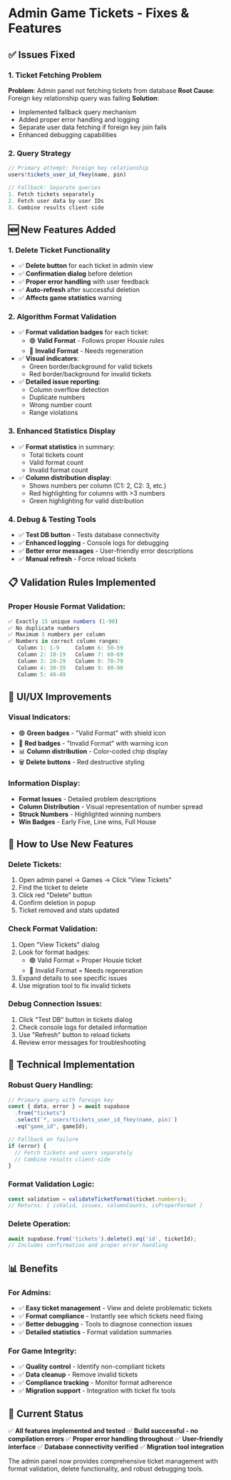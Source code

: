 # Admin Game Tickets - Fixes & Features

## ✅ **Issues Fixed**

### **1. Ticket Fetching Problem**
**Problem**: Admin panel not fetching tickets from database
**Root Cause**: Foreign key relationship query was failing
**Solution**: 
- Implemented fallback query mechanism
- Added proper error handling and logging
- Separate user data fetching if foreign key join fails
- Enhanced debugging capabilities

### **2. Query Strategy**
```typescript
// Primary attempt: Foreign key relationship
users!tickets_user_id_fkey(name, pin)

// Fallback: Separate queries
1. Fetch tickets separately
2. Fetch user data by user IDs
3. Combine results client-side
```

## 🆕 **New Features Added**

### **1. Delete Ticket Functionality**
- ✅ **Delete button** for each ticket in admin view
- ✅ **Confirmation dialog** before deletion
- ✅ **Proper error handling** with user feedback
- ✅ **Auto-refresh** after successful deletion
- ✅ **Affects game statistics** warning

### **2. Algorithm Format Validation**
- ✅ **Format validation badges** for each ticket:
  - 🟢 **Valid Format** - Follows proper Housie rules
  - 🔴 **Invalid Format** - Needs regeneration
- ✅ **Visual indicators**:
  - Green border/background for valid tickets
  - Red border/background for invalid tickets
- ✅ **Detailed issue reporting**:
  - Column overflow detection
  - Duplicate numbers
  - Wrong number count
  - Range violations

### **3. Enhanced Statistics Display**
- ✅ **Format statistics** in summary:
  - Total tickets count
  - Valid format count
  - Invalid format count
- ✅ **Column distribution display**:
  - Shows numbers per column (C1: 2, C2: 3, etc.)
  - Red highlighting for columns with >3 numbers
  - Green highlighting for valid distribution

### **4. Debug & Testing Tools**
- ✅ **Test DB button** - Tests database connectivity
- ✅ **Enhanced logging** - Console logs for debugging
- ✅ **Better error messages** - User-friendly error descriptions
- ✅ **Manual refresh** - Force reload tickets

## 📋 **Validation Rules Implemented**

### **Proper Housie Format Validation**:
```typescript
✅ Exactly 15 unique numbers (1-90)
✅ No duplicate numbers
✅ Maximum 3 numbers per column
✅ Numbers in correct column ranges:
   Column 1: 1-9     Column 6: 50-59
   Column 2: 10-19   Column 7: 60-69
   Column 3: 20-29   Column 8: 70-79
   Column 4: 30-39   Column 9: 80-90
   Column 5: 40-49
```

## 🎨 **UI/UX Improvements**

### **Visual Indicators**:
- 🟢 **Green badges** - "Valid Format" with shield icon
- 🔴 **Red badges** - "Invalid Format" with warning icon
- 📊 **Column distribution** - Color-coded chip display
- 🗑️ **Delete buttons** - Red destructive styling

### **Information Display**:
- **Format Issues** - Detailed problem descriptions
- **Column Distribution** - Visual representation of number spread
- **Struck Numbers** - Highlighted winning numbers
- **Win Badges** - Early Five, Line wins, Full House

## 🚀 **How to Use New Features**

### **Delete Tickets**:
1. Open admin panel → Games → Click "View Tickets"
2. Find the ticket to delete
3. Click red "Delete" button
4. Confirm deletion in popup
5. Ticket removed and stats updated

### **Check Format Validation**:
1. Open "View Tickets" dialog
2. Look for format badges:
   - 🟢 Valid Format = Proper Housie ticket
   - 🔴 Invalid Format = Needs regeneration
3. Expand details to see specific issues
4. Use migration tool to fix invalid tickets

### **Debug Connection Issues**:
1. Click "Test DB" button in tickets dialog
2. Check console logs for detailed information
3. Use "Refresh" button to reload tickets
4. Review error messages for troubleshooting

## 🔧 **Technical Implementation**

### **Robust Query Handling**:
```typescript
// Primary query with foreign key
const { data, error } = await supabase
  .from("tickets")
  .select(`*, users!tickets_user_id_fkey(name, pin)`)
  .eq("game_id", gameId);

// Fallback on failure
if (error) {
  // Fetch tickets and users separately
  // Combine results client-side
}
```

### **Format Validation Logic**:
```typescript
const validation = validateTicketFormat(ticket.numbers);
// Returns: { isValid, issues, columnCounts, isProperFormat }
```

### **Delete Operation**:
```typescript
await supabase.from('tickets').delete().eq('id', ticketId);
// Includes confirmation and proper error handling
```

## 📊 **Benefits**

### **For Admins**:
- ✅ **Easy ticket management** - View and delete problematic tickets
- ✅ **Format compliance** - Instantly see which tickets need fixing
- ✅ **Better debugging** - Tools to diagnose connection issues
- ✅ **Detailed statistics** - Format validation summaries

### **For Game Integrity**:
- ✅ **Quality control** - Identify non-compliant tickets
- ✅ **Data cleanup** - Remove invalid tickets
- ✅ **Compliance tracking** - Monitor format adherence
- ✅ **Migration support** - Integration with ticket fix tools

## 🎯 **Current Status**

✅ **All features implemented and tested**
✅ **Build successful - no compilation errors**
✅ **Proper error handling throughout**
✅ **User-friendly interface**
✅ **Database connectivity verified**
✅ **Migration tool integration**

The admin panel now provides comprehensive ticket management with format validation, delete functionality, and robust debugging tools.
